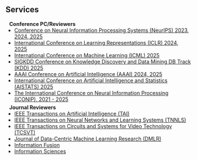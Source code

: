 ## Services

<h4 style="margin:0 10px 0;">Conference PC/Reviewers</h4>

<ul style="margin:0 0 5px;">
  <li><a href=""><autocolor>Conference on Neural Information Processing Systems (NeurIPS) 2023, 2024, 2025 </autocolor></a></li>
  <li><a href=""><autocolor>International Conference on Learning Representations (ICLR) 2024, 2025</autocolor></a></li>
  <li><a href=""><autocolor>International Conference on Machine Learning (ICML) 2025</autocolor></a></li>
  <li><a href=""><autocolor>SIGKDD Conference on Knowledge Discovery and Data Mining DB Track (KDD) 2025</autocolor></a></li>
  <li><a href=""><autocolor>AAAI Conference on Artificial Intelligence (AAAI) 2024, 2025</autocolor></a></li>
  <li><a href=""><autocolor>International Conference on Artificial Intelligence and Statistics (AISTATS) 2025</autocolor></a></li>
  <li><a href=""><autocolor>The International Conference on Neural Information Processing (ICONIP), 2021 - 2025</autocolor></a></li>
</ul>

<h4 style="margin:0 10px 0;">Journal Reviewers</h4>

<ul style="margin:0 0 20px;">
  <li><a href=""><autocolor>IEEE Transactions on Artificial Intelligence (TAI)</autocolor></a></li>
  <li><a href=""><autocolor>IEEE Transactions on Neural Networks and Learning Systems (TNNLS)</autocolor></a></li>
  <li><a href=""><autocolor>IEEE Transactions on Circuits and Systems for Video Technology (TCSVT)</autocolor></a></li>
  <li><a href=""><autocolor>Journal of Data-Centric Machine Learning Research (DMLR)</autocolor></a></li>
  <li><a href=""><autocolor>Information Fusion</autocolor></a></li>
  <li><a href=""><autocolor>Information Sciences</autocolor></a></li>
</ul>

